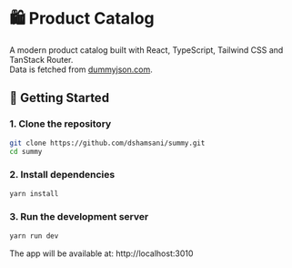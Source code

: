 # 🛍️ Product Catalog

A modern product catalog built with React, TypeScript, Tailwind CSS and TanStack Router.  
Data is fetched from [dummyjson.com](https://dummyjson.com).

## 🚀 Getting Started

### 1. Clone the repository

```bash
git clone https://github.com/dshamsani/summy.git
cd summy
```

### 2. Install dependencies
```bash
yarn install
```

### 3. Run the development server
```bash
yarn run dev
```

The app will be available at:
http://localhost:3010
